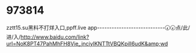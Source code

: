 # 973814
zztt15.su黑料不打烊入口,ppff.live app----------------------------🕢🕢点/此/进/入/http://www.baidu.com/link?url=NoK8PT47PahMhFH8Vie_jnciyIKNTTtVBQKpill6udK&amp;wd
